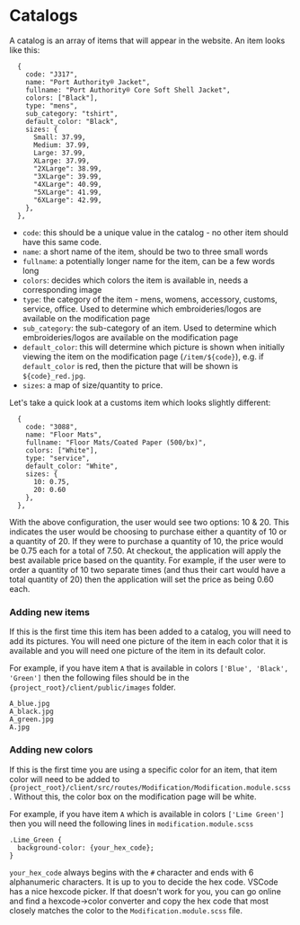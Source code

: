 # Catalogs

A catalog is an array of items that will appear in the website. An item looks like this:

```
  {
    code: "J317",
    name: "Port Authority® Jacket",
    fullname: "Port Authority® Core Soft Shell Jacket",
    colors: ["Black"],
    type: "mens",
    sub_category: "tshirt",
    default_color: "Black",
    sizes: {
      Small: 37.99,
      Medium: 37.99,
      Large: 37.99,
      XLarge: 37.99,
      "2XLarge": 38.99,
      "3XLarge": 39.99,
      "4XLarge": 40.99,
      "5XLarge": 41.99,
      "6XLarge": 42.99,
    },
  },
```

- `code`: this should be a unique value in the catalog - no other item should have this same code.
- `name`: a short name of the item, should be two to three small words
- `fullname`: a potentially longer name for the item, can be a few words long
- `colors`: decides which colors the item is available in, needs a corresponding image
- `type`: the category of the item - mens, womens, accessory, customs, service, office. Used to determine which embroideries/logos are available on the modification page
- `sub_category`: the sub-category of an item. Used to determine which embroideries/logos are available on the modification page
- `default_color`: this will determine which picture is shown when initially viewing the item on the modification page (`/item/${code}`), e.g. if `default_color` is red, then the picture that will be shown is `${code}_red.jpg`.
- `sizes`: a map of size/quantity to price.

Let's take a quick look at a customs item which looks slightly different:

```
  {
    code: "3088",
    name: "Floor Mats",
    fullname: "Floor Mats/Coated Paper (500/bx)",
    colors: ["White"],
    type: "service",
    default_color: "White",
    sizes: {
      10: 0.75,
      20: 0.60
    },
  },
```

With the above configuration, the user would see two options: 10 & 20. This indicates the user would be choosing to purchase either a quantity of 10 or a quantity of 20. If they were to purchase a quantity of 10, the price would be 0.75 each for a total of 7.50. At checkout, the application will apply the best available price based on the quantity. For example, if the user were to order a quantity of 10 two separate times (and thus their cart would have a total quantity of 20) then the application will set the price as being 0.60 each.

### Adding new items

If this is the first time this item has been added to a catalog, you will need to add its pictures. You will need one picture of the item in each color that it is available and you will need one picture of the item in its default color.

For example, if you have item `A` that is available in colors `['Blue', 'Black', 'Green']` then the following files should be in the `{project_root}/client/public/images` folder.

```
A_blue.jpg
A_black.jpg
A_green.jpg
A.jpg
```

### Adding new colors

If this is the first time you are using a specific color for an item, that item color will need to be added to `{project_root}/client/src/routes/Modification/Modification.module.scss`. Without this, the color box on the modification page will be white.

For example, if you have item `A` which is available in colors `['Lime Green']` then you will need the following lines in `modification.module.scss`

```
.Lime_Green {
  background-color: {your_hex_code};
}
```

`your_hex_code` always begins with the `#` character and ends with 6 alphanumeric characters. It is up to you to decide the hex code. VSCode has a nice hexcode picker. If that doesn't work for you, you can go online and find a hexcode->color converter and copy the hex code that most closely matches the color to the `Modification.module.scss` file.
